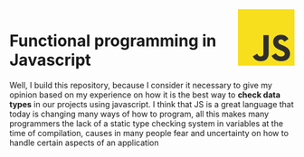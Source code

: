<img src="https://github.com/damiancipolat/dynamicy-type-check-in-js/blob/master/doc/js-logo.png?raw=true" width="100px" align="right" />

# Functional programming in Javascript


Well, I build this repository, because I consider it necessary to give my opinion based on my experience on how it is the best way to **check data types** in our projects using javascript. I think that JS is a great language that today is changing many ways of how to program, all this makes many programmers the lack of a static type checking system in variables at the time of compilation, causes in many people fear and uncertainty on how to handle certain aspects of an application
